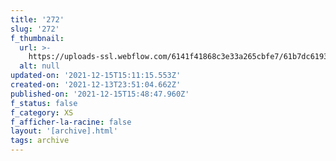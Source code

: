 ```yaml
---
title: '272'
slug: '272'
f_thumbnail:
  url: >-
    https://uploads-ssl.webflow.com/6141f41868c3e33a265cbfe7/61b7dc6193e7183794db61ef_272.jpg
  alt: null
updated-on: '2021-12-15T15:11:15.553Z'
created-on: '2021-12-13T23:51:04.662Z'
published-on: '2021-12-15T15:48:47.960Z'
f_status: false
f_category: XS
f_afficher-la-racine: false
layout: '[archive].html'
tags: archive
---
```



